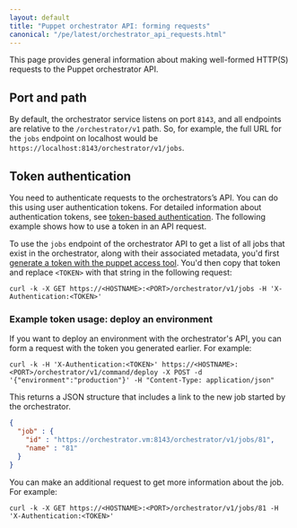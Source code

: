 ```yaml
---
layout: default
title: "Puppet orchestrator API: forming requests"
canonical: "/pe/latest/orchestrator_api_requests.html"
---
```


This page provides general information about making well-formed HTTP(S) requests to the Puppet orchestrator API.

## Port and path

By default, the orchestrator service listens on port `8143`, and all endpoints are relative to the `/orchestrator/v1` path. So, for example, the full URL for the `jobs` endpoint on localhost would be `https://localhost:8143/orchestrator/v1/jobs`.

## Token authentication

You need to authenticate requests to the orchestrators’s API. You can do this using user authentication tokens. For detailed information about authentication tokens, see [token-based authentication](./rbac_token_auth.html). The following example shows how to use a token in an API request. 

To use the `jobs` endpoint of the orchestrator API to get a list of all jobs that exist in the orchestrator, along with their associated metadata, you'd first [generate a token with the puppet access tool](./rbac_token_auth.html#generating-a-token-using-the-command-line-tool). You'd then copy that token and replace `<TOKEN>` with that string in the following request:

~~~
curl -k -X GET https://<HOSTNAME>:<PORT>/orchestrator/v1/jobs -H 'X-Authentication:<TOKEN>'
~~~

### Example token usage: deploy an environment

If you want to deploy an environment with the orchestrator's API, you can form a request with the token you generated earlier. For example:

~~~
curl -k -H 'X-Authentication:<TOKEN>' https://<HOSTNAME>:<PORT>/orchestrator/v1/command/deploy -X POST -d '{"environment":"production"}' -H "Content-Type: application/json"
~~~

This returns a JSON structure that includes a link to the new job started by the orchestrator. 

```json
{
  "job" : {
    "id" : "https://orchestrator.vm:8143/orchestrator/v1/jobs/81",
    "name" : "81"
  }
}
```

You can make an additional request to get more information about the job. For example:

~~~
curl -k -X GET https://<HOSTNAME>:<PORT>/orchestrator/v1/jobs/81 -H 'X-Authentication:<TOKEN>'
~~~